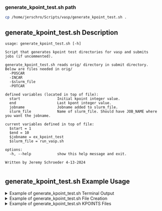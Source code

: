 
### generate_kpoint_test.sh path

``` bash
cp /home/jerschro/Scripts/vasp/generate_kpoint_test.sh .

```

## generate_kpoint_test.sh Description

```
usage: generate_kpoint_test.sh [-h]

Script that generates kpoint test directories for vasp and submits jobs (if uncommented).

generate_kpoint_test.sh reads orig/ directory in submit directory. Below are files needed in orig/
  -POSCAR
  -INCAR
  -$slurm_file
  -POTCAR

defined variables (located in top of file):
  start                 Initial kpoint integer value.
  end                   Last kpont integer value.
  jobname               Jobname added to slurm_file.
  slurm_file            Name of slurm_file. Should have JOB_NAME where you want the jobname.

current variables defined in top of file:
  $start = 1
  $end = 10
  $jobname = ex_kpoint_test
  $slurm_file = run_vasp.sh

options:
  -h, --help            show this help message and exit.

Written by Jeremy Schroeder 4-13-2024


```

## generate_kpoint_test.sh Example Usage

<details>
<summary>Example of generate_kpoint_test.sh Terminal Output</summary>

```title="quanah:/kpoint_test_example$ bash generate_kpoint_test.sh"
 starting kpoint test program
 checking orig folder
 orig folder is good, starting to make kpoint folders
 kpoints 1x1x1 being created
 kpoints 1x1x1 dir done
 kpoints 2x2x2 being created
 kpoints 2x2x2 dir done
 kpoints 3x3x3 being created
 kpoints 3x3x3 dir done
 kpoints 4x4x4 being created
 kpoints 4x4x4 dir done
 kpoints 5x5x5 being created
 kpoints 5x5x5 dir done
 kpoints 6x6x6 being created
 kpoints 6x6x6 dir done
 kpoints 7x7x7 being created
 kpoints 7x7x7 dir done
 kpoints 8x8x8 being created
 kpoints 8x8x8 dir done
 kpoints 9x9x9 being created
 kpoints 9x9x9 dir done
 kpoints 10x10x10 being created
 kpoints 10x10x10 dir done
 finished kpoint job submission yayyy
```
</details>


<details>
<summary>Example of generate_kpoint_test.sh File Creation</summary>

```title="quanah:/kpoint_test_example$ ls *"
generate_kpoint_test.sh

10x10x10:
INCAR  KPOINTS  POSCAR  POTCAR  run_vasp.sh

1x1x1:
INCAR  KPOINTS  POSCAR  POTCAR  run_vasp.sh

2x2x2:
INCAR  KPOINTS  POSCAR  POTCAR  run_vasp.sh

3x3x3:
INCAR  KPOINTS  POSCAR  POTCAR  run_vasp.sh

4x4x4:
INCAR  KPOINTS  POSCAR  POTCAR  run_vasp.sh

5x5x5:
INCAR  KPOINTS  POSCAR  POTCAR  run_vasp.sh

6x6x6:
INCAR  KPOINTS  POSCAR  POTCAR  run_vasp.sh

7x7x7:
INCAR  KPOINTS  POSCAR  POTCAR  run_vasp.sh

8x8x8:
INCAR  KPOINTS  POSCAR  POTCAR  run_vasp.sh

9x9x9:
INCAR  KPOINTS  POSCAR  POTCAR  run_vasp.sh

orig:
INCAR  POSCAR  POTCAR  POTCAR  run_vasp.sh


```
</details>

<details>
<summary>Example of generate_kpoint_test.sh KPOINTS Files</summary>

```title="quanah:/kpoint_test_example$ head */KPOINTS"
==> 10x10x10/KPOINTS <==
Automatic
 0
Monkhorst
 10  10  10
 0. 0. 0.

==> 1x1x1/KPOINTS <==
Automatic
 0
Monkhorst
 1  1  1
 0. 0. 0.

==> 2x2x2/KPOINTS <==
Automatic
 0
Monkhorst
 2  2  2
 0. 0. 0.

==> 3x3x3/KPOINTS <==
Automatic
 0
Monkhorst
 3  3  3
 0. 0. 0.

==> 4x4x4/KPOINTS <==
Automatic
 0
Monkhorst
 4  4  4
 0. 0. 0.

==> 5x5x5/KPOINTS <==
Automatic
 0
Monkhorst
 5  5  5
 0. 0. 0.

==> 6x6x6/KPOINTS <==
Automatic
 0
Monkhorst
 6  6  6
 0. 0. 0.

==> 7x7x7/KPOINTS <==
Automatic
 0
Monkhorst
 7  7  7
 0. 0. 0.

==> 8x8x8/KPOINTS <==
Automatic
 0
Monkhorst
 8  8  8
 0. 0. 0.

==> 9x9x9/KPOINTS <==
Automatic
 0
Monkhorst
 9  9  9
 0. 0. 0.
```

</details>